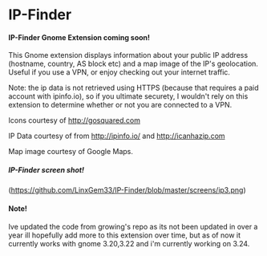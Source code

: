 # IP-Finder

#### IP-Finder Gnome Extension coming soon!

This Gnome extension displays information about your public IP address (hostname, country, AS block etc) and a map image of the IP's geolocation. Useful if you use a VPN, or enjoy checking out your internet traffic.

Note: the ip data is not retrieved using HTTPS (because that requires a paid account with ipinfo.io), so if you ultimate securety, I wouldn't rely on this extension to determine whether or not you are connected to a VPN.

Icons courtesy of http://gosquared.com

IP Data courtesy of from http://ipinfo.io/ and http://icanhazip.com

Map image courtesy of Google Maps.

##### IP-Finder screen shot!

(https://github.com/LinxGem33/IP-Finder/blob/master/screens/ip3.png)


#### Note!

Ive updated the code from growing's repo as its not been updated in over a year ill hopefully add more to this extension over time, but as of now it currently works with gnome 3.20,3.22
and i'm currently working on 3.24.
